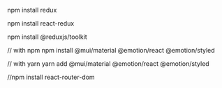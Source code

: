 npm install redux

npm install react-redux

npm install @reduxjs/toolkit

// with npm
npm install @mui/material @emotion/react @emotion/styled

// with yarn
yarn add @mui/material @emotion/react @emotion/styled

//npm install react-router-dom

